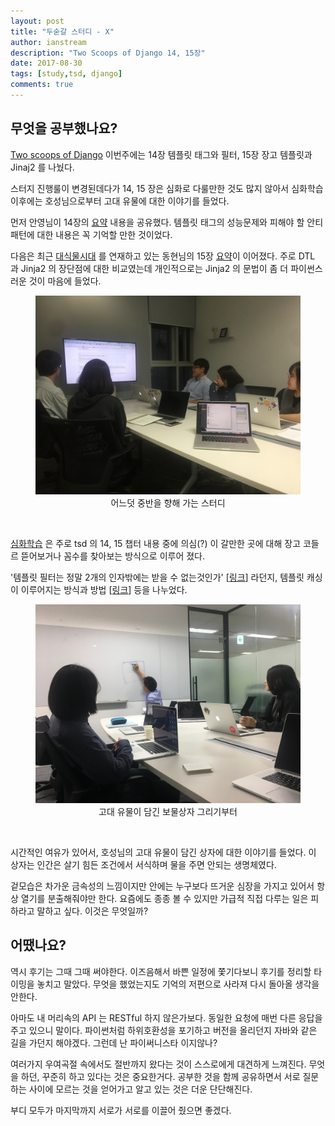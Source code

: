```yaml
---
layout: post
title: "두숟갈 스터디 - X"
author: ianstream
description: "Two Scoops of Django 14, 15장"
date: 2017-08-30
tags: [study,tsd, django]
comments: true
---
```


## 무엇을 공부했나요?
[Two scoops of Django](https://www.twoscoopspress.com/products/two-scoops-of-django-1-11) 이번주에는 14장 템플릿 태그와 필터, 15장 장고 템플릿과 Jinaj2 를 나눴다. 
 
스터지 진행룰이 변경된데다가 14, 15 장은 심화로 다룰만한 것도 많지 않아서 심화학습 이후에는 호성님으로부터 고대 유물에 대한 이야기를 들었다. 

먼저 안영님이 14장의 [요약](https://github.com/8percent/tsd/blob/master/chapter14/summary.md) 내용을 공유했다. 템플릿 태그의 성능문제와 피해야 할 안티패턴에 대한 내용은 꼭 기억할 만한 것이었다. 

다음은 최근 [대식물시대](https://snsn.github.io/2017-09-07/the-age-of-agriculture-arduino-1/) 를 연재하고 있는 동현님의 15장 [요약](https://github.com/8percent/tsd/blob/master/chapter15/summary.md)이 이어졌다. 주로 DTL 과 Jinja2 의 장단점에 대한 비교였는데 개인적으로는 Jinja2 의 문법이 좀 더 파이썬스러운 것이 마음에 들었다. 

<center>
<figure>
<img src="/images/tsd-x-1.jpg" alt="views">
<figcaption>어느덧 중반을 향해 가는 스터디</figcaption>
</figure>
</center>
<br>

[심화학습](https://github.com/8percent/tsd/blob/master/studies/20170830/chapter_14_15.pdf) 은 주로 tsd 의 14, 15 챕터 내용 중에 의심(?) 이 갈만한 곳에 대해 장고 코들르 뜯어보거나 꼼수를 찾아보는 방식으로 이루어 졌다.

'템플릿 필터는 정말 2개의 인자밖에는 받을 수 없는것인가' [[링크](https://stackoverflow.com/questions/420703/how-do-i-add-multiple-arguments-to-my-custom-template-filter-in-a-django-templat)] 라던지, 템플릿 캐싱이 이루어지는 방식과 방법 [[링크](https://stackoverflow.com/questions/25629831/django-two-ways-of-caching-template-what-is-the-difference)] 등을 나누었다. 

<center>
<figure>
<img src="/images/tsd-x-2.jpg" alt="views">
<figcaption>고대 유물이 담긴 보물상자 그리기부터</figcaption>
</figure>
</center>
<br>

시간적인 여유가 있어서, 호성님의 고대 유물이 담긴 상자에 대한 이야기를 들었다. 이 상자는 인간은 살기 힘든 조건에서 서식하며 물을 주면 안되는 생명체였다. 

겉모습은 차가운 금속성의 느낌이지만 안에는 누구보다 뜨거운 심장을 가지고 있어서 항상 열기를 분출해줘야만 한다. 요즘에도 종종 볼 수 있지만 가급적 직접 다루는 일은 피하라고 말하고 싶다. 이것은 무엇일까? 

 
## 어땠나요?

역시 후기는 그때 그때 써야한다. 이즈음해서 바쁜 일정에 쫓기다보니 후기를 정리할 타이밍을 놓치고 말았다. 무엇을 했었는지도 기억의 저편으로 사라져 다시 돌아올 생각을 안한다. 

아마도 내 머리속의 API 는 RESTful 하지 않은가보다. 동일한 요청에 매번 다른 응답을 주고 있으니 말이다. 파이썬처럼 하위호환성을 포기하고 버전을 올리던지 자바와 같은 길을 가던지 해야겠다. 그런데 난 파이써니스타 이지않나? 

여러가지 우여곡절 속에서도 절반까지 왔다는 것이 스스로에게 대견하게 느껴진다. 무엇을 하던, 꾸준히 하고 있다는 것은 중요한거다. 공부한 것을 함께 공유하면서 서로 질문하는 사이에 모르는 것을 얻어가고 알고 있는 것은 더운 단단해진다. 

부디 모두가 마지막까지 서로가 서로를 이끌어 줬으면 좋겠다. 
